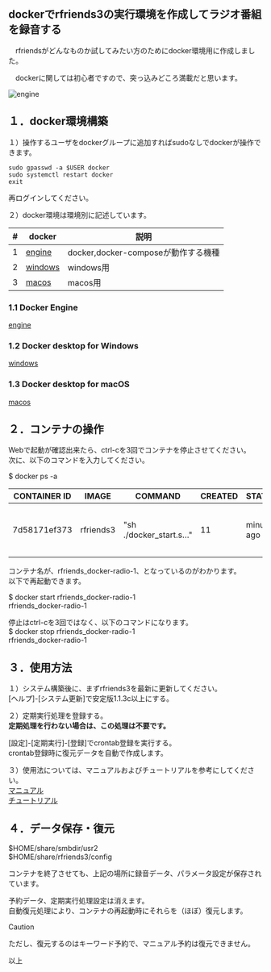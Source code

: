 ## dockerでrfriends3の実行環境を作成してラジオ番組を録音する   
   
　rfriendsがどんなものか試してみたい方のためにdocker環境用に作成しました。 
  
　dockerに関しては初心者ですので、突っ込みどころ満載だと思います。  
  
![engine](https://github.com/user-attachments/assets/2d6ffc34-7771-438e-9057-0cf7ccb93a28)
  
## １．docker環境構築
    
１）操作するユーザをdockerグループに追加すればsudoなしでdockerが操作できます。  
```
sudo gpasswd -a $USER docker  
sudo systemctl restart docker  
exit  
```
再ログインしてください。  
  
２）docker環境は環境別に記述しています。  

|#|docker|説明|  
|---|---|---|  
|1|[engine](docker_engine.md)|docker,docker-composeが動作する機種|  
|2|[windows](docker_windows.md)|windows用|  
|3|[macos](docker_macos.md)|macos用|  
  
  
### 1.1 Docker Engine    
  
[engine](docker_engine.md)  
  
### 1.2 Docker desktop for Windows  
  
[windows](docker_windows.md)  
  
### 1.3 Docker desktop for macOS  
  
[macos](docker_macos.md)  
  
  
## ２．コンテナの操作  
  
Webで起動が確認出来たら、ctrl-cを3回でコンテナを停止させてください。  
次に、以下のコマンドを入力してください。  
  
$ docker ps -a  
  

|CONTAINER ID   |IMAGE       |COMMAND                  |CREATED          |STATUS                        |PORTS     |NAMES|  
|---|---|---|---|---|---|---|
|7d58171ef373   |rfriends3   |"sh ./docker_start.s…"   |11 |minutes ago   |Exited (137) 32 seconds ago             |rfriends_docker-radio-1 | 
  
コンテナ名が、rfriends_docker-radio-1、となっているのがわかります。  
以下で再起動できます。  
  
$ docker start rfriends_docker-radio-1  
rfriends_docker-radio-1  
  
停止はctrl-cを3回ではなく、以下のコマンドになります。  
$ docker stop rfriends_docker-radio-1  
rfriends_docker-radio-1  

## ３．使用方法
  
１）システム構築後に、まずrfriends3を最新に更新してください。  
[ヘルプ]-[システム更新]で安定版1.1.3c以上にする。 
 
２）定期実行処理を登録する。  
**定期処理を行わない場合は、この処理は不要です。**  
  
[設定]-[定期実行]-[登録]でcrontab登録を実行する。  
crontab登録時に復元データを自動で作成します。  
  
３）使用法については、マニュアルおよびチュートリアルを参考にしてください。  
[マニュアル](https://github.com/rfriends/rfriends3/wiki)  
[チュートリアル](https://github.com/rfriends/rfriends3/wiki/%EF%BC%90%EF%BC%90%EF%BC%8E%E3%83%81%E3%83%A5%E3%83%BC%E3%83%88%E3%83%AA%E3%82%A2%E3%83%AB)  
  
## ４．データ保存・復元  
  
$HOME/share/smbdir/usr2  
$HOME/share/rfriends3/config  
  
コンテナを終了させても、上記の場所に録音データ、パラメータ設定が保存されています。 
  
予約データ、定期実行処理設定は消えます。  
自動復元処理により、コンテナの再起動時にそれらを（ほぼ）復元します。

> [!CAUTION]  
> ただし、復元するのはキーワード予約で、マニュアル予約は復元できません。  

   
  
以上  
  
  
  
